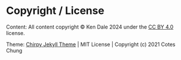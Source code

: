 # Copyright / License

Content: All content copyright &copy; Ken Dale 2024 under the [CC BY 4.0](https://creativecommons.org/licenses/by/4.0/) license.

Theme: [Chirpy Jekyll Theme](https://github.com/cotes2020/jekyll-theme-chirpy) | MIT License | Copyright (c) 2021 Cotes Chung
